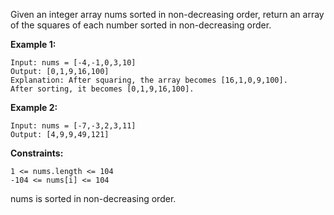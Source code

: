 Given an integer array nums sorted in non-decreasing order, return an array of the squares of each number sorted in non-decreasing order.

 

**Example 1:**
```
Input: nums = [-4,-1,0,3,10]
Output: [0,1,9,16,100]
Explanation: After squaring, the array becomes [16,1,0,9,100].
After sorting, it becomes [0,1,9,16,100].
```
**Example 2:**
```
Input: nums = [-7,-3,2,3,11]
Output: [4,9,9,49,121]
``` 

**Constraints:**
```
1 <= nums.length <= 104
-104 <= nums[i] <= 104
```
nums is sorted in non-decreasing order.
